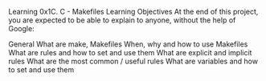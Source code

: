 Learning 0x1C. C - Makefiles
Learning Objectives
At the end of this project, you are expected to be able to explain to anyone, without the help of Google:

General
What are make, Makefiles
When, why and how to use Makefiles
What are rules and how to set and use them
What are explicit and implicit rules
What are the most common / useful rules
What are variables and how to set and use them
